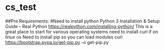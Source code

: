 # cs_test


##Pre Requirements:
#Need to install python
Python 3 Installation & Setup Guide – Real Python
https://realpython.com/installing-python/
This is a great place to start for various operating systems
need to install curl if on linux os
Need to install pip so you can load modules
curl https://bootstrap.pypa.io/get-pip.py -o get-pip.py


